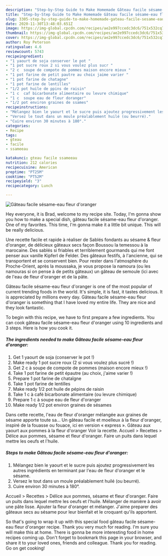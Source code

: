 ```yaml
---
description: "Step-by-Step Guide to Make Homemade Gâteau facile sésame-eau fleur d&amp;#39;oranger"
title: "Step-by-Step Guide to Make Homemade Gâteau facile sésame-eau fleur d&amp;#39;oranger"
slug: 3305-step-by-step-guide-to-make-homemade-gateau-facile-sesame-eau-fleur-d-and-39-oranger
date: 2020-11-30T13:48:03.651Z
image: https://img-global.cpcdn.com/recipes/ae2e997ccedc3dc6/751x532cq70/gateau-facile-sesame-eau-fleur-doranger-photo-principale-de-la-recette.jpg
thumbnail: https://img-global.cpcdn.com/recipes/ae2e997ccedc3dc6/751x532cq70/gateau-facile-sesame-eau-fleur-doranger-photo-principale-de-la-recette.jpg
cover: https://img-global.cpcdn.com/recipes/ae2e997ccedc3dc6/751x532cq70/gateau-facile-sesame-eau-fleur-doranger-photo-principale-de-la-recette.jpg
author: Roy Peterson
ratingvalue: 4.6
reviewcount: 5743
recipeingredient:
- "1 yaourt de soja conserver le pot "
- "1 pot sucre roux 2 si vous voulez plus sucr "
- "2 c  soupe de compote de pommes maison encore mieux "
- "1 pot farine de petit pautre au choix jaime varier "
- "1 pot farine de chatagne"
- "1 pot farine de lentilles"
- "1/2 pot huile de ppins de raisin"
- "1 c  caf bicarbonate alimentaire ou levure chimique"
- "1 c  soupe eau de fleur doranger"
- "1/2 pot environ graines de ssames"
recipeinstructions:
- "Mélangez bien le yaourt et le sucre puis ajoutez progressivement les autres ingrédients en terminant par l&#39;eau de fleur d&#39;oranger et le sésame."
- "Versez le tout dans un moule préalablement huilé (ou beurré)."
- "Cuire environ 30 minutes à 180°."
categories:
- Recipe
tags:
- gteau
- facile
- ssameeau

katakunci: gteau facile ssameeau 
nutrition: 212 calories
recipecuisine: American
preptime: "PT25M"
cooktime: "PT52M"
recipeyield: "3"
recipecategory: Lunch

---
```



![Gâteau facile sésame-eau fleur d&#39;oranger](https://img-global.cpcdn.com/recipes/ae2e997ccedc3dc6/751x532cq70/gateau-facile-sesame-eau-fleur-doranger-photo-principale-de-la-recette.jpg)

Hey everyone, it is Brad, welcome to my recipe site. Today, I'm gonna show you how to make a special dish, gâteau facile sésame-eau fleur d&#39;oranger. One of my favorites. This time, I'm gonna make it a little bit unique. This will be really delicious.

Une recette facile et rapide à réaliser de Sablés fondants au sésame &amp; fleur d&#39;oranger, de délicieux gâteaux secs façon Boussou la temessou à la marocaine. Des sablés si friables et terriblement gourmands qui me font penser aux vanille Kipferl de Felder. Des gâteaux festifs, à l&#39;ancienne, qui se transportent et se conservent bien. Pour rester dans l&#39;atmosphère du Proche-Orient, après la moussaka, je vous propose la namoura (ou les namouras si on pense à de petits gâteaux) un gâteau de semoule (ici avec de l&#39;eau de fleur d&#39;oranger et de la pâte.

Gâteau facile sésame-eau fleur d&#39;oranger is one of the most popular of current trending foods in the world. It's simple, it is fast, it tastes delicious. It is appreciated by millions every day. Gâteau facile sésame-eau fleur d&#39;oranger is something that I have loved my entire life. They are nice and they look fantastic.


To begin with this recipe, we have to first prepare a few ingredients. You can cook gâteau facile sésame-eau fleur d&#39;oranger using 10 ingredients and 3 steps. Here is how you cook it.

<!--inarticleads1-->

##### The ingredients needed to make Gâteau facile sésame-eau fleur d&#39;oranger:

1. Get 1 yaourt de soja (conserver le pot !)
1. Make ready 1 pot sucre roux (2 si vous voulez plus sucré !)
1. Get 2 c à soupe de compote de pommes (maison encore mieux !)
1. Take 1 pot farine de petit épautre (au choix, j&#39;aime varier !)
1. Prepare 1 pot farine de chataîgne
1. Take 1 pot farine de lentilles
1. Make ready 1/2 pot huile de pépins de raisin
1. Take 1 c à café bicarbonate alimentaire (ou levure chimique)
1. Prepare 1 c à soupe eau de fleur d&#39;oranger
1. Make ready 1/2 pot environ graines de sésames


Dans cette recette, l&#39;eau de fleur d&#39;oranger mélangée aux graines de sésame apporte toute sa… Un gâteau facile et moelleux à la fleur d&#39;oranger, inspiré de la fouasse ou fouace, ici en version « express ». Gâteau aux yaourt aux pommes à la fleur d&#39;oranger Voir la recette. Accueil &gt; Recettes &gt; Délice aux pommes, sésame et fleur d&#39;oranger. Faire un puits dans lequel mettre les oeufs et l&#39;huile. 

<!--inarticleads2-->

##### Steps to make Gâteau facile sésame-eau fleur d&#39;oranger:

1. Mélangez bien le yaourt et le sucre puis ajoutez progressivement les autres ingrédients en terminant par l&#39;eau de fleur d&#39;oranger et le sésame.
1. Versez le tout dans un moule préalablement huilé (ou beurré).
1. Cuire environ 30 minutes à 180°.


Accueil &gt; Recettes &gt; Délice aux pommes, sésame et fleur d&#39;oranger. Faire un puits dans lequel mettre les oeufs et l&#39;huile. Mélanger de manière à avoir une pâte lisse. Ajouter la fleur d&#39;oranger et mélanger. J&#39;aime preparer des gâteaux secs au sésame pour leur bienfait et le croquant qu&#39;ils apportent. 

So that's going to wrap it up with this special food gâteau facile sésame-eau fleur d&#39;oranger recipe. Thank you very much for reading. I'm sure you will make this at home. There is gonna be more interesting food in home recipes coming up. Don't forget to bookmark this page in your browser, and share it to your loved ones, friends and colleague. Thank you for reading. Go on get cooking!
